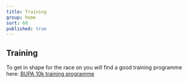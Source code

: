 ```yaml
---
title: Training
group: home
sort: 60
published: true
---
```


## Training

To get in shape for the race on you will find a good training programme here:
[BUPA 10k training programme](http://www.bupa.co.uk/health-information/directory/r/running-programme-10km)
